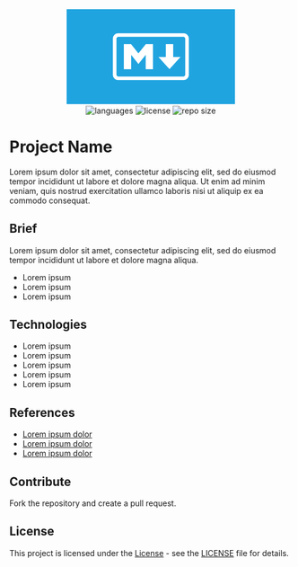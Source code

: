 <div align="center">
  <img src="markdown.png" width="300px" />
</div>

<div align="center">
  <img src="https://img.shields.io/github/languages/count/leandro-santi/readme-templates?color=%231E90FF&style=flat-square" alt="languages" />
  <img src="https://img.shields.io/github/license/leandro-santi/readme-templates?color=%231E90FF&style=flat-square" alt="license" />
  <img src="https://img.shields.io/github/repo-size/leandro-santi/readme-templates?color=%231E90FF&style=flat-square" alt="repo size" />
</div>

# Project Name

Lorem ipsum dolor sit amet, consectetur adipiscing elit, sed do eiusmod tempor incididunt ut labore et dolore magna aliqua. Ut enim ad minim veniam, quis nostrud exercitation ullamco laboris nisi ut aliquip ex ea commodo consequat.

## Brief

Lorem ipsum dolor sit amet, consectetur adipiscing elit, sed do eiusmod tempor incididunt ut labore et dolore magna aliqua.

* Lorem ipsum
* Lorem ipsum
* Lorem ipsum

## Technologies

* Lorem ipsum
* Lorem ipsum
* Lorem ipsum
* Lorem ipsum
* Lorem ipsum

## References

* [Lorem ipsum dolor](https://loremipsum.io/)
* [Lorem ipsum dolor](https://loremipsum.io/) 
* [Lorem ipsum dolor](https://loremipsum.io/) 

## Contribute

Fork the repository and create a pull request.

## License

This project is licensed under the [License](https://pt.wikipedia.org/wiki/Licen%C3%A7a_de_software) - see the [LICENSE](LICENSE) file for details.